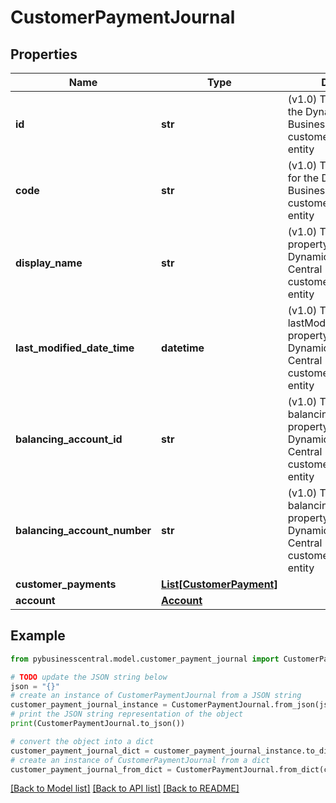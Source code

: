 # CustomerPaymentJournal


## Properties

Name | Type | Description | Notes
------------ | ------------- | ------------- | -------------
**id** | **str** | (v1.0) The id property for the Dynamics 365 Business Central customerPaymentJournal entity | [optional] 
**code** | **str** | (v1.0) The code property for the Dynamics 365 Business Central customerPaymentJournal entity | [optional] 
**display_name** | **str** | (v1.0) The displayName property for the Dynamics 365 Business Central customerPaymentJournal entity | [optional] 
**last_modified_date_time** | **datetime** | (v1.0) The lastModifiedDateTime property for the Dynamics 365 Business Central customerPaymentJournal entity | [optional] 
**balancing_account_id** | **str** | (v1.0) The balancingAccountId property for the Dynamics 365 Business Central customerPaymentJournal entity | [optional] 
**balancing_account_number** | **str** | (v1.0) The balancingAccountNumber property for the Dynamics 365 Business Central customerPaymentJournal entity | [optional] 
**customer_payments** | [**List[CustomerPayment]**](CustomerPayment.md) |  | [optional] 
**account** | [**Account**](Account.md) |  | [optional] 

## Example

```python
from pybusinesscentral.model.customer_payment_journal import CustomerPaymentJournal

# TODO update the JSON string below
json = "{}"
# create an instance of CustomerPaymentJournal from a JSON string
customer_payment_journal_instance = CustomerPaymentJournal.from_json(json)
# print the JSON string representation of the object
print(CustomerPaymentJournal.to_json())

# convert the object into a dict
customer_payment_journal_dict = customer_payment_journal_instance.to_dict()
# create an instance of CustomerPaymentJournal from a dict
customer_payment_journal_from_dict = CustomerPaymentJournal.from_dict(customer_payment_journal_dict)
```
[[Back to Model list]](../README.md#documentation-for-models) [[Back to API list]](../README.md#documentation-for-api-endpoints) [[Back to README]](../README.md)


